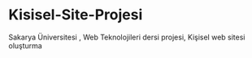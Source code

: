 # Kisisel-Site-Projesi
Sakarya Üniversitesi , Web Teknolojileri dersi projesi, Kişisel web sitesi oluşturma
